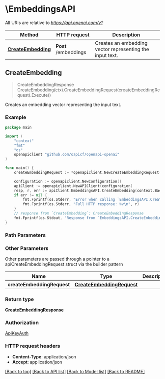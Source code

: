 # \EmbeddingsAPI

All URIs are relative to *https://api.openai.com/v1*

Method | HTTP request | Description
------------- | ------------- | -------------
[**CreateEmbedding**](EmbeddingsAPI.md#CreateEmbedding) | **Post** /embeddings | Creates an embedding vector representing the input text.



## CreateEmbedding

> CreateEmbeddingResponse CreateEmbedding(ctx).CreateEmbeddingRequest(createEmbeddingRequest).Execute()

Creates an embedding vector representing the input text.

### Example

```go
package main

import (
	"context"
	"fmt"
	"os"
	openapiclient "github.com/oapicf/openapi-openai"
)

func main() {
	createEmbeddingRequest := *openapiclient.NewCreateEmbeddingRequest(openapiclient.CreateEmbeddingRequest_input{ArrayOfArrayOfInt32: new([][]int32)}, *openapiclient.NewCreateEmbeddingRequestModel()) // CreateEmbeddingRequest | 

	configuration := openapiclient.NewConfiguration()
	apiClient := openapiclient.NewAPIClient(configuration)
	resp, r, err := apiClient.EmbeddingsAPI.CreateEmbedding(context.Background()).CreateEmbeddingRequest(createEmbeddingRequest).Execute()
	if err != nil {
		fmt.Fprintf(os.Stderr, "Error when calling `EmbeddingsAPI.CreateEmbedding``: %v\n", err)
		fmt.Fprintf(os.Stderr, "Full HTTP response: %v\n", r)
	}
	// response from `CreateEmbedding`: CreateEmbeddingResponse
	fmt.Fprintf(os.Stdout, "Response from `EmbeddingsAPI.CreateEmbedding`: %v\n", resp)
}
```

### Path Parameters



### Other Parameters

Other parameters are passed through a pointer to a apiCreateEmbeddingRequest struct via the builder pattern


Name | Type | Description  | Notes
------------- | ------------- | ------------- | -------------
 **createEmbeddingRequest** | [**CreateEmbeddingRequest**](CreateEmbeddingRequest.md) |  | 

### Return type

[**CreateEmbeddingResponse**](CreateEmbeddingResponse.md)

### Authorization

[ApiKeyAuth](../README.md#ApiKeyAuth)

### HTTP request headers

- **Content-Type**: application/json
- **Accept**: application/json

[[Back to top]](#) [[Back to API list]](../README.md#documentation-for-api-endpoints)
[[Back to Model list]](../README.md#documentation-for-models)
[[Back to README]](../README.md)

